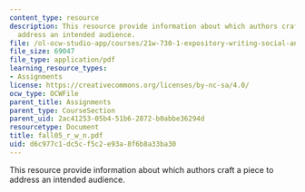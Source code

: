 ```yaml
---
content_type: resource
description: This resource provide information about which authors craft a piece to
  address an intended audience.
file: /ol-ocw-studio-app/courses/21w-730-1-expository-writing-social-and-ethical-issues-in-print-photography-and-film-fall-2005/d6c977c1dc5cf5c2e93a8f6b8a33ba30_fall05_r_w_n.pdf
file_size: 69047
file_type: application/pdf
learning_resource_types:
- Assignments
license: https://creativecommons.org/licenses/by-nc-sa/4.0/
ocw_type: OCWFile
parent_title: Assignments
parent_type: CourseSection
parent_uid: 2ac41253-05b4-51b6-2872-b0abbe36294d
resourcetype: Document
title: fall05_r_w_n.pdf
uid: d6c977c1-dc5c-f5c2-e93a-8f6b8a33ba30
---
```

This resource provide information about which authors craft a piece to address an intended audience.